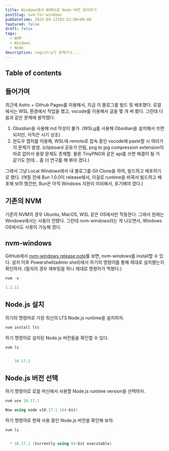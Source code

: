 ```yaml
---
title: Windows에서 NVM으로 Node 버전 관리하기
postSlug: nvm-for-windows
pubDatetime: 2023-09-12T02:52:00+09:00
featured: false
draft: false
tags:
  - NVM
  - Windows
  - Node
description: registry가 문제구나...
---
```


## Table of contents

## 들어가며

최근에 Astro + Github Pages를 이용해서, 지금 이 블로그를 빌드 및 배포했다. 로컬에서는 WSL 환경에서 작업을 했고, vscode를 이용해서 글을 몇 개 써 봤다. 그런데 다음과 같은 문제에 봉착했다.

1. Obsidian을 사용해 md 작성이 불가. (WSLg를 사용해 Obsidian을 설치해서 쓰면 되지만, 아직은 시기 상조)
2. 윈도우 캡처를 이용해, WSL에 remote로 접속 중인 vscode에 paste할 시 여러가지 문제가 발생. (clipboard 공유가 안됨, png to jpg compression extension이 따로 없어서 용량 문제도 존재함. 물론 TinyPNG와 같은 api를 쓰면 해결이 될 거 같기도 한데... 좀 더 연구를 해 봐야 겠다.)

그래서 그냥 Local Windows에서 내 블로그를 Git Clone을 하여, 빌드하고 배포하기로 했다. (며칠 전에 Bun 1.0.0이 release돼서, 이걸로 runtime을 바꿔서 빌드하고 배포해 보려 했건만, Bun은 아직 Windows 지원이 미비해서, 포기해야 겠다.)

## 기존의 NVM

기존의 NVM의 경우 Ubuntu, MacOS, WSL 같은 OS에서만 작동한다. 그래서 원래는 Windows에서는 사용이 안됐다. 그런데 nvm-windows라는 게 나오면서, Windows OS에서도 사용이 가능해 졌다.

## nvm-windows

GitHub에서 [nvm-windows release note](https://github.com/coreybutler/nvm-windows/releases)를 보면, nvm-windows를 install할 수 있다.
설치 이후 Powershell(admin shell)에서 하기의 명령어를 통해 제대로 설치됐는지 확인하자. (필자의 경우 재부팅을 하니 제대로 명령어가 먹혔다.)

```powershell
nvm -v
```

```powershell
1.1.11
```

## Node.js 설치

하기의 명령어로 가장 최신의 LTS Node.js runtime을 설치하자.

```powershell
nvm install lts
```

하기 명령어로 설치된 Node.js 버전들을 확인할 수 있다.

```powershell
nvm ls
```

```powershell

    18.17.1
```

## Node.js 버전 선택

하기 명령어로 로컬 머신에서 사용할 Node.js runtime version을 선택하자.

```powershell
nvm use 18.17.1
```

```powershell
Now using node v18.17.1 (64-bit)
```

하기 명령어로 현재 사용 중인 Node.js 버전을 확인해 보자.

```powershell
nvm ls
```

```powershell

  * 18.17.1 (Currently using 64-bit executable)
```
